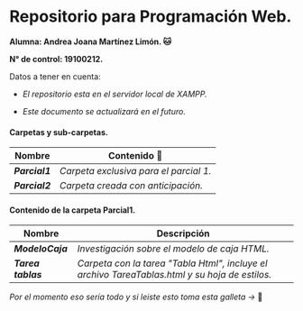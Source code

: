 # Repositorio para Programación Web.
**Alumna: Andrea Joana Martínez Limón. 🐱**

**N° de control: 19100212.**

Datos a tener en cuenta:

* *El repositorio esta en el servidor local de XAMPP.*

* *Este documento se actualizará en el futuro.*

#### Carpetas y sub-carpetas.
| Nombre | Contenido :scroll: |
| ------- | --------- |
|   **_Parcial1_**  |  _Carpeta exclusiva para el parcial 1._ |
| **_Parcial2_** |  _Carpeta creada con anticipación._ |


#### Contenido de la carpeta Parcial1.
| Nombre | Descripción |
| ------- | --------- |
|**_ModeloCaja_**| _Investigación sobre el modelo de caja HTML._ | 
|**_Tarea tablas_**| _Carpeta con la tarea "Tabla Html", incluye el archivo TareaTablas.html y su hoja de estilos._ |

*Por el momento eso sería todo y si leiste esto
toma esta galleta ->* 🍪